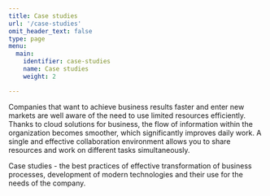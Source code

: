 ```yaml
---
title: Case studies
url: '/case-studies'
omit_header_text: false
type: page
menu:
  main:
    identifier: case-studies
    name: Case studies
    weight: 2

---
```


Companies that want to achieve business results faster and enter new markets are well aware of the need to use limited 
resources efficiently. Thanks to cloud solutions for business, the flow of information within the organization becomes 
smoother, which significantly improves daily work. A single and effective collaboration environment allows you to share 
resources and work on different tasks simultaneously.

Case studies - the best practices of effective transformation of business processes, development of modern technologies 
and their use for the needs of the company.
